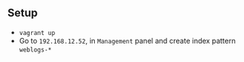 ## Setup

* `vagrant up`
* Go to `192.168.12.52`, in `Management` panel and create index pattern `weblogs-*`
